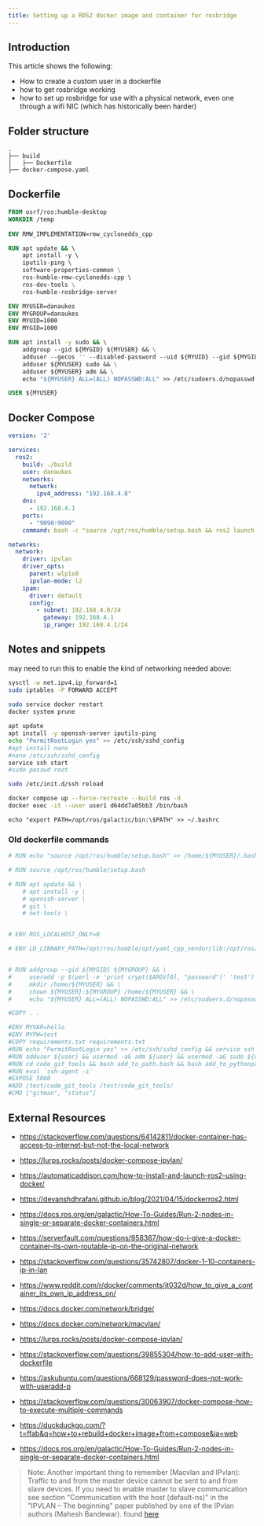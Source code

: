 ```yaml
---
title: Setting up a ROS2 docker image and container for rosbridge
---
```


## Introduction

This article shows the following:

* How to create a custom user in a dockerfile
* how to get rosbridge working
* how to set up rosbridge for use with a physical network, even one through a wifi NIC (which has historically been harder)

## Folder structure

```
.
├── build
│   ├── Dockerfile
├── docker-compose.yaml
```

## Dockerfile

```dockerfile
FROM osrf/ros:humble-desktop
WORKDIR /temp
    
ENV RMW_IMPLEMENTATION=rmw_cyclonedds_cpp

RUN apt update && \ 
    apt install -y \ 
    iputils-ping \ 
    software-properties-common \
    ros-humble-rmw-cyclonedds-cpp \ 
    ros-dev-tools \
    ros-humble-rosbridge-server

ENV MYUSER=danaukes
ENV MYGROUP=danaukes
ENV MYUID=1000
ENV MYGID=1000

RUN apt install -y sudo && \ 
    addgroup --gid ${MYGID} ${MYUSER} && \
    adduser --gecos '' --disabled-password --uid ${MYUID} --gid ${MYGID} ${MYUSER} && \
    adduser ${MYUSER} sudo && \
    adduser ${MYUSER} adm && \
    echo "${MYUSER} ALL=(ALL) NOPASSWD:ALL" >> /etc/sudoers.d/nopasswd

USER ${MYUSER}

```

## Docker Compose

```yaml
version: '2'

services:
  ros2:
    build: ./build
    user: danaukes
    networks:
      network:
        ipv4_address: "192.168.4.8"
    dns:
      - 192.168.4.1
    ports:
      - "9090:9090"
    command: bash -c "source /opt/ros/humble/setup.bash && ros2 launch rosbridge_server rosbridge_websocket_launch.xml"

networks:
  network:
    driver: ipvlan
    driver_opts:
      parent: wlp1s0
      ipvlan-mode: l2
    ipam:
      driver: default
      config:
        - subnet: 192.168.4.0/24
          gateway: 192.168.4.1
          ip_range: 192.168.4.1/24
```

## Notes and snippets

may need to run this to enable the kind of networking needed above:

```bash
sysctl -w net.ipv4.ip_forward=1
sudo iptables -P FORWARD ACCEPT
 
sudo service docker restart
docker system prune
```

```bash
apt update
apt install -y openssh-server iputils-ping
echo "PermitRootLogin yes" >> /etc/ssh/sshd_config
#apt install nano
#nano /etc/ssh/sshd_config
service ssh start
#sudo passwd root
```

```bash
sudo /etc/init.d/ssh reload 
```

```bash
docker compose up --force-recreate --build ros -d
docker exec -it --user user1 d64dd7a05bb3 /bin/bash
```

```
echo "export PATH=/opt/ros/galactic/bin:\$PATH" >> ~/.bashrc
```

### Old dockerfile commands

```dockerfile
# RUN echo "source /opt/ros/humble/setup.bash" >> /home/${MYUSER}/.bashrc

# RUN source /opt/ros/humble/setup.bash

# RUN apt update && \ 
    # apt install -y \ 
    # openssh-server \ 
    # git \ 
    # net-tools \


# ENV ROS_LOCALHOST_ONLY=0

# ENV LD_LIBRARY_PATH=/opt/ros/humble/opt/yaml_cpp_vendor/lib:/opt/ros/humble/opt/rviz_ogre_vendor/lib:/opt/ros/humble/lib/x86_64-linux-gnu:/opt/ros/humble/lib


# RUN addgroup --gid ${MYGID} ${MYGROUP} && \
#     useradd -p $(perl -e 'print crypt($ARGV[0], "password")' 'test') -u ${MYUID} -g ${MYGID} -G adm,sudo ${MYUSER} && \
#     mkdir /home/${MYUSER} && \
#     chown ${MYUSER}:${MYGROUP} /home/${MYUSER} && \
#     echo "${MYUSER} ALL=(ALL) NOPASSWD:ALL" >> /etc/sudoers.d/nopasswd

#COPY . .

#ENV MYVAR=hello
#ENV MYPW=test
#COPY requirements.txt requirements.txt
#RUN echo "PermitRootLogin yes" >> /etc/ssh/sshd_config && service ssh start
#RUN adduser ${user} && usermod -aG adm ${user} && usermod -aG sudo ${user}
#RUN cd code_git_tools && bash add_to_path.bash && bash add_to_pythonpath.bash 
#RUN eval `ssh-agent -s`
#EXPOSE 5000
#ADD /test/code_git_tools /test/code_git_tools/
#CMD ["gitman", "status"]
```

## External Resources

* <https://stackoverflow.com/questions/64142811/docker-container-has-access-to-internet-but-not-the-local-network>
* <https://lurps.rocks/posts/docker-compose-ipvlan/>
* <https://automaticaddison.com/how-to-install-and-launch-ros2-using-docker/>
* <https://devanshdhrafani.github.io/blog/2021/04/15/dockerros2.html>
* <https://docs.ros.org/en/galactic/How-To-Guides/Run-2-nodes-in-single-or-separate-docker-containers.html>
* <https://serverfault.com/questions/958367/how-do-i-give-a-docker-container-its-own-routable-ip-on-the-original-network>
* <https://stackoverflow.com/questions/35742807/docker-1-10-containers-ip-in-lan>
* <https://www.reddit.com/r/docker/comments/jt032d/how_to_give_a_container_its_own_ip_address_on/>
* <https://docs.docker.com/network/bridge/>
* <https://docs.docker.com/network/macvlan/>
* <https://lurps.rocks/posts/docker-compose-ipvlan/>

* <https://stackoverflow.com/questions/39855304/how-to-add-user-with-dockerfile>
* <https://askubuntu.com/questions/668129/password-does-not-work-with-useradd-p>
* <https://stackoverflow.com/questions/30063907/docker-compose-how-to-execute-multiple-commands>
* <https://duckduckgo.com/?t=ffab&q=how+to+rebuild+docker+image+from+compose&ia=web>
* <https://docs.ros.org/en/galactic/How-To-Guides/Run-2-nodes-in-single-or-separate-docker-containers.html>

> Note: Another important thing to remember (Macvlan and IPvlan): Traffic to and from the master device cannot be sent to and from slave devices. If you need to enable master to slave communication see section "Communication with the host (default-ns)" in the "IPVLAN – The beginning" paper published by one of the IPvlan authors (Mahesh Bandewar). found [here](https://stackoverflow.com/questions/35742807/docker-1-10-containers-ip-in-lan)
